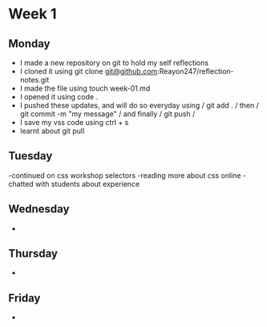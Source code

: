# Week 1

## Monday

- I made a new repository on git to hold my self reflections
- I cloned it using git clone git@github.com:Reayon247/reflection-notes.git
- I made the file using touch week-01.md
- I opened it using code .
- I pushed these updates, and will do so everyday using / git add . / then / git commit -m "my message" / and finally / git push /
- I save my vss code using ctrl + s
- learnt about git pull

## Tuesday

-continued on css workshop selectors
-reading more about css online
-chatted with students about experience

## Wednesday

-

## Thursday

-

## Friday

-
